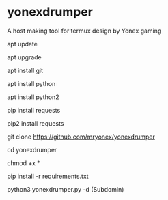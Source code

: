 # yonexdrumper
A host making tool for termux design by Yonex gaming

apt update

apt upgrade

apt install git

apt install python

apt install python2

pip install requests

pip2 install requests

git clone https://github.com/mryonex/yonexdrumper

cd yonexdrumper

chmod +x *

pip install -r requirements.txt

python3 yonexdrumper.py -d (Subdomin)
